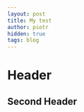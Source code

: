 ```yaml
---
layout: post
title: My test
author: piotr
hidden: true
tags: blog
---
```


# Header
## Second Header
